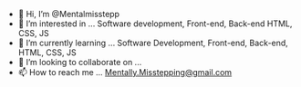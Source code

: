 - 👋 Hi, I’m @Mentalmisstepp
- 👀 I’m interested in ... Software development, Front-end, Back-end HTML, CSS, JS
- 🌱 I’m currently learning ... Software Development, Front-end, Back-end, HTML, CSS, JS
- 💞️ I’m looking to collaborate on ...
- 📫 How to reach me ... Mentally.Misstepping@gmail.com

<!---
Mentalmisstepp/Mentalmisstepp is a ✨ special ✨ repository because its `README.md` (this file) appears on your GitHub profile.
You can click the Preview link to take a look at your changes.
--->
